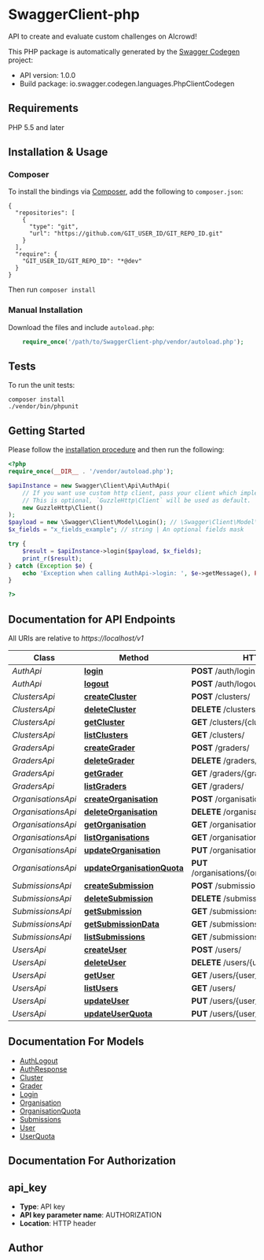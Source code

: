# SwaggerClient-php
API to create and evaluate custom challenges on AIcrowd!

This PHP package is automatically generated by the [Swagger Codegen](https://github.com/swagger-api/swagger-codegen) project:

- API version: 1.0.0
- Build package: io.swagger.codegen.languages.PhpClientCodegen

## Requirements

PHP 5.5 and later

## Installation & Usage
### Composer

To install the bindings via [Composer](http://getcomposer.org/), add the following to `composer.json`:

```
{
  "repositories": [
    {
      "type": "git",
      "url": "https://github.com/GIT_USER_ID/GIT_REPO_ID.git"
    }
  ],
  "require": {
    "GIT_USER_ID/GIT_REPO_ID": "*@dev"
  }
}
```

Then run `composer install`

### Manual Installation

Download the files and include `autoload.php`:

```php
    require_once('/path/to/SwaggerClient-php/vendor/autoload.php');
```

## Tests

To run the unit tests:

```
composer install
./vendor/bin/phpunit
```

## Getting Started

Please follow the [installation procedure](#installation--usage) and then run the following:

```php
<?php
require_once(__DIR__ . '/vendor/autoload.php');

$apiInstance = new Swagger\Client\Api\AuthApi(
    // If you want use custom http client, pass your client which implements `GuzzleHttp\ClientInterface`.
    // This is optional, `GuzzleHttp\Client` will be used as default.
    new GuzzleHttp\Client()
);
$payload = new \Swagger\Client\Model\Login(); // \Swagger\Client\Model\Login | 
$x_fields = "x_fields_example"; // string | An optional fields mask

try {
    $result = $apiInstance->login($payload, $x_fields);
    print_r($result);
} catch (Exception $e) {
    echo 'Exception when calling AuthApi->login: ', $e->getMessage(), PHP_EOL;
}

?>
```

## Documentation for API Endpoints

All URIs are relative to *https://localhost/v1*

Class | Method | HTTP request | Description
------------ | ------------- | ------------- | -------------
*AuthApi* | [**login**](docs/Api/AuthApi.md#login) | **POST** /auth/login | 
*AuthApi* | [**logout**](docs/Api/AuthApi.md#logout) | **POST** /auth/logout | 
*ClustersApi* | [**createCluster**](docs/Api/ClustersApi.md#createcluster) | **POST** /clusters/ | 
*ClustersApi* | [**deleteCluster**](docs/Api/ClustersApi.md#deletecluster) | **DELETE** /clusters/{cluster_id} | 
*ClustersApi* | [**getCluster**](docs/Api/ClustersApi.md#getcluster) | **GET** /clusters/{cluster_id} | 
*ClustersApi* | [**listClusters**](docs/Api/ClustersApi.md#listclusters) | **GET** /clusters/ | 
*GradersApi* | [**createGrader**](docs/Api/GradersApi.md#creategrader) | **POST** /graders/ | 
*GradersApi* | [**deleteGrader**](docs/Api/GradersApi.md#deletegrader) | **DELETE** /graders/{grader_id} | 
*GradersApi* | [**getGrader**](docs/Api/GradersApi.md#getgrader) | **GET** /graders/{grader_id} | 
*GradersApi* | [**listGraders**](docs/Api/GradersApi.md#listgraders) | **GET** /graders/ | 
*OrganisationsApi* | [**createOrganisation**](docs/Api/OrganisationsApi.md#createorganisation) | **POST** /organisations/ | 
*OrganisationsApi* | [**deleteOrganisation**](docs/Api/OrganisationsApi.md#deleteorganisation) | **DELETE** /organisations/{organisation_id} | 
*OrganisationsApi* | [**getOrganisation**](docs/Api/OrganisationsApi.md#getorganisation) | **GET** /organisations/{organisation_id} | 
*OrganisationsApi* | [**listOrganisations**](docs/Api/OrganisationsApi.md#listorganisations) | **GET** /organisations/ | 
*OrganisationsApi* | [**updateOrganisation**](docs/Api/OrganisationsApi.md#updateorganisation) | **PUT** /organisations/{organisation_id} | 
*OrganisationsApi* | [**updateOrganisationQuota**](docs/Api/OrganisationsApi.md#updateorganisationquota) | **PUT** /organisations/{organisation_id}/addquota | 
*SubmissionsApi* | [**createSubmission**](docs/Api/SubmissionsApi.md#createsubmission) | **POST** /submissions/ | 
*SubmissionsApi* | [**deleteSubmission**](docs/Api/SubmissionsApi.md#deletesubmission) | **DELETE** /submissions/{submission_id} | 
*SubmissionsApi* | [**getSubmission**](docs/Api/SubmissionsApi.md#getsubmission) | **GET** /submissions/{submission_id} | 
*SubmissionsApi* | [**getSubmissionData**](docs/Api/SubmissionsApi.md#getsubmissiondata) | **GET** /submissions/{submission_id}/data | 
*SubmissionsApi* | [**listSubmissions**](docs/Api/SubmissionsApi.md#listsubmissions) | **GET** /submissions/ | 
*UsersApi* | [**createUser**](docs/Api/UsersApi.md#createuser) | **POST** /users/ | 
*UsersApi* | [**deleteUser**](docs/Api/UsersApi.md#deleteuser) | **DELETE** /users/{user_id} | 
*UsersApi* | [**getUser**](docs/Api/UsersApi.md#getuser) | **GET** /users/{user_id} | 
*UsersApi* | [**listUsers**](docs/Api/UsersApi.md#listusers) | **GET** /users/ | 
*UsersApi* | [**updateUser**](docs/Api/UsersApi.md#updateuser) | **PUT** /users/{user_id} | 
*UsersApi* | [**updateUserQuota**](docs/Api/UsersApi.md#updateuserquota) | **PUT** /users/{user_id}/addquota | 


## Documentation For Models

 - [AuthLogout](docs/Model/AuthLogout.md)
 - [AuthResponse](docs/Model/AuthResponse.md)
 - [Cluster](docs/Model/Cluster.md)
 - [Grader](docs/Model/Grader.md)
 - [Login](docs/Model/Login.md)
 - [Organisation](docs/Model/Organisation.md)
 - [OrganisationQuota](docs/Model/OrganisationQuota.md)
 - [Submissions](docs/Model/Submissions.md)
 - [User](docs/Model/User.md)
 - [UserQuota](docs/Model/UserQuota.md)


## Documentation For Authorization


## api_key

- **Type**: API key
- **API key parameter name**: AUTHORIZATION
- **Location**: HTTP header


## Author




